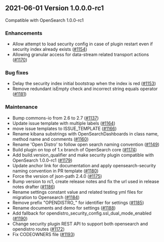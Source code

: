 ## 2021-06-01 Version 1.0.0.0-rc1

Compatible with OpenSearch 1.0.0-rc1

### Enhancements

* Allow attempt to load security config in case of plugin restart even if security index already exists ([#1154](https://github.com/opensearch-project/security/pull/1154))
* Allowing granular access for data-stream related transport actions ([#1170](https://github.com/opensearch-project/security/pull/1170))

### Bug fixes

* Delay the security index initial bootstrap when the index is red ([#1153](https://github.com/opensearch-project/security/pull/1153))
* Remove redundant isEmpty check and incorrect string equals operator ([#1181](https://github.com/opensearch-project/security/pull/1181))

### Maintenance

* Bump commons-io from 2.6 to 2.7 ([#1137](https://github.com/opensearch-project/security/pull/1137))
* Update issue template with multiple labels ([#1164](https://github.com/opensearch-project/security/pull/1164))
* move issue templates to ISSUE_TEMPLATE ([#1166](https://github.com/opensearch-project/security/pull/1166))
* Rename kibana substrings with OpenSearchDashboards in class name, method name and comments ([#1160](https://github.com/opensearch-project/security/pull/1160))
* Rename 'Open Distro' to follow open search naming convention ([#1149](https://github.com/opensearch-project/security/pull/1149))
* Build plugin on top of 1.x branch of OpenSearch core ([#1174](https://github.com/opensearch-project/security/pull/1174))
* Add build.version_qualifier and make security plugin compatible with OpenSearch 1.0.0-rc1 ([#1179](https://github.com/opensearch-project/security/pull/1179))
* Update anchor link for documentation and apply opensearch-security naming convention in PR template ([#1180](https://github.com/opensearch-project/security/pull/1180))
* Force the version of json-path 2.4.0 ([#1175](https://github.com/opensearch-project/security/pull/1175))
* Bump version to rc1, create release notes and fix the url used in release notes drafter ([#1186](https://github.com/opensearch-project/security/pull/1186))
* Rename settings constant value and related testing yml files for migration to Opensearch ([#1184](https://github.com/opensearch-project/security/pull/1184))
* Remove prefix "OPENDISTRO_" for identifier for settings ([#1185](https://github.com/opensearch-project/security/pull/1185))
* Rename documents and demo for settings ([#1188](https://github.com/opensearch-project/security/pull/1188))
* Add fallback for opendistro_security_config.ssl_dual_mode_enabled ([#1190](https://github.com/opensearch-project/security/pull/1190))
* Change security plugin REST API to support both opensearch and opendistro routes ([#1172](https://github.com/opensearch-project/security/pull/1172))
* Fix CODEOWNERS file ([#1193](https://github.com/opensearch-project/security/pull/1193))
